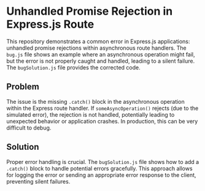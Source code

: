 # Unhandled Promise Rejection in Express.js Route

This repository demonstrates a common error in Express.js applications: unhandled promise rejections within asynchronous route handlers.  The `bug.js` file shows an example where an asynchronous operation might fail, but the error is not properly caught and handled, leading to a silent failure. The `bugSolution.js` file provides the corrected code.

## Problem

The issue is the missing `.catch()` block in the asynchronous operation within the Express route handler.  If `someAsyncOperation()` rejects (due to the simulated error), the rejection is not handled, potentially leading to unexpected behavior or application crashes.  In production, this can be very difficult to debug.

## Solution

Proper error handling is crucial. The `bugSolution.js` file shows how to add a `.catch()` block to handle potential errors gracefully.  This approach allows for logging the error or sending an appropriate error response to the client, preventing silent failures.